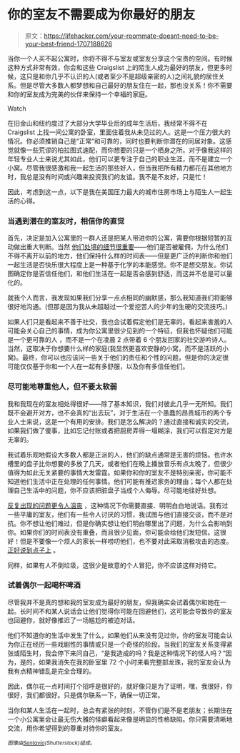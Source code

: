 # 你的室友不需要成为你最好的朋友

> 原文：<https://lifehacker.com/your-roommate-doesnt-need-to-be-your-best-friend-1707188626>

当你一个人买不起公寓时，你将不得不与室友或室友分享这个宝贵的空间。有时候这种方式非常有效，你会和这些 Craigslist 上的陌生人成为最好的朋友，但更多时候，这只是和你几乎不认识的人(或者至少不是超级亲密的人)之间礼貌的居住关系。但是尽管大多数人都梦想和自己最好的朋友住在一起，那也没关系！你不需要和你的室友成为完美的伙伴来保持一个幸福的家庭。

Watch

在旧金山和纽约度过了大部分大学毕业后的成年生活后，我经常不得不在 Craigslist 上找一间公寓的卧室，里面住着我从未见过的人。这是一个压力很大的情况。你必须推销自己是“正常”和可靠的，同时也要判断你潜在的同居对象。这感觉就像一些荒谬的柏拉图式速配，而你想要的只是一个栖身之所。对于像我这样的年轻专业人士来说尤其如此，他们可以更专注于自己的职业生涯，而不是建立一个小窝。尽管我很感激和我一起生活的那些好人，但当我把所有精力都花在其他地方时，我总是没有时间或兴趣来投资我们的友谊。我不是不友好，只是忙！

因此，考虑到这一点，以下是我在美国压力最大的城市住房市场上与陌生人一起生活的心得。

### 当遇到潜在的室友时，相信你的直觉

首先，决定是加入公寓里的一群人还是把某人带进你的公寓，需要你根据短暂的互动做出重大判断。当然 [他们处境的细节很重要](https://lifehacker.com/how-can-i-spot-a-horrible-roommate-before-i-move-in-732317810)——他们是否被雇佣，为什么他们不得不离开以前的地方，他们保持什么样的时间表——但是更广泛的判断你和他们一起生活是否快乐很大程度上是一种基于化学的本能感觉。你不是想交朋友。你试图确定你是否信任他们，和他们生活在一起是否会感到舒适，而这并不总是可以量化的。

就我个人而言，我发现如果我们分享一点点相同的幽默感，那么我知道我们将能够很好地沟通。(但那是因为我从未超越过一个爱挖苦人的少年的生硬的交流技巧。)

如果人们只是看起来不善于社交，我也会试着假定他们是无辜的。看起来害羞的人可能会关心自己的事情，成为你公寓里很少见到的一个特征，但我也怀疑他们可能是一个更可靠的人 ，而不是一个在凌晨 2 点带着 6 个朋友回家的社交游吟诗人。当然，这取决于你想要什么样的家庭(我显然更喜欢安静的小窝，而不是活跃的小窝)。最终，你可以也应该问一些关于他们的责任和个性的问题，但是你的决定很可能仅仅基于你和一个人在一起有多舒服，以及你有多信任他们。

### 尽可能地尊重他人，但不要太软弱

我和我现在的室友相处得很好——除了基本知识，我们对彼此几乎一无所知。我们既不会避开对方，也不会真的“出去玩”，对于生活在一个愚蠢的昂贵城市的两个专业人士来说，这是一个有用的安排。我们是怎么解决的？通过直接和诚实的交流，如果我们做了傻事，比如忘记付账或者把厨房弄得一塌糊涂，我们可以假定对方是无辜的。

我试着乐观地假设大多数人都是正派的人，他们的缺点通常是无害的烦恼。也许水槽里的盘子比你想要的多放了几天，或者他们在晚上播放音乐有点太晚了，但很少值得为如此无关紧要的事情大发雷霆。如果你和你的室友不是特别亲密，你可能不知道他们生活中正在处理的任何事情。他们可能有推迟家务的理由；每个人都在处理自己生活中的问题，你不应该把脏盘子当成个人侮辱。尽可能地往好处想。

[反复出现的问题更令人沮丧](https://lifehacker.com/how-to-evict-your-crappy-roommate-5813681) ，这种情况下你需要直接、明明白白地说话。我有过一些平庸的室友，他们有一些令人讨厌的习惯，我试图与他们直接交谈，而不是对抗。你不想让他们难过，但是你确实想让他们明白哪里出了问题，为什么会影响到你。如果你们的时间表没有重叠，而且很少见面，你可能会给他们发短信。这很好！但是不要像一个烦人的家长一样唠叨他们，也不要对此采取消极攻击的态度。 [正好说到点子上](http://lifehacker.com/how-to-be-a-good-roommate-and-deal-with-those-who-arent-5611551) 。

同样，如果有人不倒垃圾，这很少是故意的个人冒犯，你不应该这样对待它。

### 试着偶尔一起喝杯啤酒

尽管我并不是真的想和我的室友成为最好的朋友，但我确实会试着偶尔和她在一起。长时间不和某人说话会让他们觉得你可能在回避他们，这可能会导致你的室友也回避你，就好像推迟了一场尴尬的被迫对话。

他们不知道你的生活中发生了什么，如果他们从来没有见过你，你的室友可能会认为你正在经历一些戏剧性的事情或只是一个奇怪的阶段。当我们的室友关系变得紧张或陌生时，我会停下来问自己，“是我造成的吗？我是这种情况下的怪人吗？”因为，是的，如果我消失在我的卧室里 72 个小时来看完整部龙珠，我的室友会认为我有点精神错乱是完全合理的。

因此，偶尔花一点时间打个招呼是很好的，就好像只是为了证明，嘿，我很好，你很好，我们都很好。只是偶尔联系一下，确保一切正常。

当你和某人生活在一起时，总会有紧张的时刻，不管你们是不是老朋友；长期住在一个小公寓里会让最无伤大雅的怪癖看起来像是明显的性格缺陷。你只需要清晰地交流，用你希望得到的尊重对待你的室友。

<small>*图像由*</small>[<small>*Sentavio*</small>](http://www.shutterstock.com/pic-216133603/stock-vector-lifestyle-concept-flat-icons-set-of-people-leisure-home-casual-tv-beer-bathroom-bedroom-sleep.html)<small>*(Shutterstock)组成。*</small>